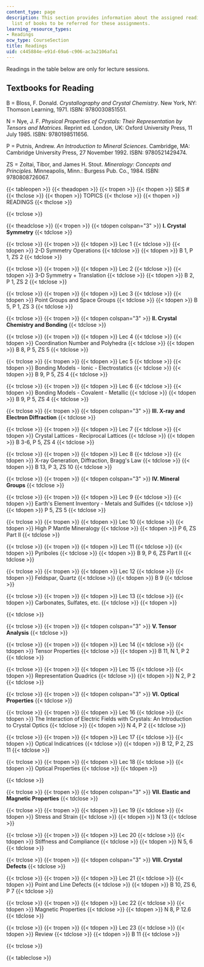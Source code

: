 ```yaml
---
content_type: page
description: This section provides information about the assigned readings and the
  list of books to be referred for these assignments.
learning_resource_types:
- Readings
ocw_type: CourseSection
title: Readings
uid: c445884e-e91d-69a6-c906-ac3a2106afa1
---
```


Readings in the table below are only for lecture sessions.

Textbooks for Reading
---------------------

B = Bloss, F. Donald. _Crystallography and Crystal Chemistry_. New York, NY: Thomson Learning, 1971. ISBN: 9780030851551.

N = Nye, J. F. _Physical Properties of Crystals: Their Representation by Tensors and Matrices_. Reprint ed. London, UK: Oxford University Press, 11 July 1985. ISBN: 9780198511656.

P = Putnis, Andrew. _An Introduction to Mineral Sciences_. Cambridge, MA: Cambridge University Press, 27 November 1992. ISBN: 9780521429474.

ZS = Zoltai, Tibor, and James H. Stout. _Mineralogy: Concepts and Principles_. Minneapolis, Minn.: Burgess Pub. Co., 1984. ISBN: 9780808726067.

{{< tableopen >}}
{{< theadopen >}}
{{< tropen >}}
{{< thopen >}}
SES #
{{< thclose >}}
{{< thopen >}}
TOPICS
{{< thclose >}}
{{< thopen >}}
READINGS
{{< thclose >}}

{{< trclose >}}

{{< theadclose >}}
{{< tropen >}}
{{< tdopen colspan="3" >}}
**I. Crystal Symmetry**
{{< tdclose >}}

{{< trclose >}}
{{< tropen >}}
{{< tdopen >}}
Lec 1
{{< tdclose >}}
{{< tdopen >}}
2-D Symmetry Operations
{{< tdclose >}}
{{< tdopen >}}
B 1, P 1, ZS 2
{{< tdclose >}}

{{< trclose >}}
{{< tropen >}}
{{< tdopen >}}
Lec 2
{{< tdclose >}}
{{< tdopen >}}
3-D Symmetry + Translation
{{< tdclose >}}
{{< tdopen >}}
B 2, P 1, ZS 2
{{< tdclose >}}

{{< trclose >}}
{{< tropen >}}
{{< tdopen >}}
Lec 3
{{< tdclose >}}
{{< tdopen >}}
Point Groups and Space Groups
{{< tdclose >}}
{{< tdopen >}}
B 5, P 1, ZS 3
{{< tdclose >}}

{{< trclose >}}
{{< tropen >}}
{{< tdopen colspan="3" >}}
**II. Crystal Chemistry and Bonding**
{{< tdclose >}}

{{< trclose >}}
{{< tropen >}}
{{< tdopen >}}
Lec 4
{{< tdclose >}}
{{< tdopen >}}
Coordination Number and Polyhedra
{{< tdclose >}}
{{< tdopen >}}
B 8, P 5, ZS 5
{{< tdclose >}}

{{< trclose >}}
{{< tropen >}}
{{< tdopen >}}
Lec 5
{{< tdclose >}}
{{< tdopen >}}
Bonding Models - Ionic - Electrostatics
{{< tdclose >}}
{{< tdopen >}}
B 9, P 5, ZS 4
{{< tdclose >}}

{{< trclose >}}
{{< tropen >}}
{{< tdopen >}}
Lec 6
{{< tdclose >}}
{{< tdopen >}}
Bonding Models - Covalent - Metallic
{{< tdclose >}}
{{< tdopen >}}
B 9, P 5, ZS 4
{{< tdclose >}}

{{< trclose >}}
{{< tropen >}}
{{< tdopen colspan="3" >}}
**III. X-ray and Electron Diffraction**
{{< tdclose >}}

{{< trclose >}}
{{< tropen >}}
{{< tdopen >}}
Lec 7
{{< tdclose >}}
{{< tdopen >}}
Crystal Lattices - Reciprocal Lattices
{{< tdclose >}}
{{< tdopen >}}
B 3-6, P 5, ZS 4
{{< tdclose >}}

{{< trclose >}}
{{< tropen >}}
{{< tdopen >}}
Lec 8
{{< tdclose >}}
{{< tdopen >}}
X-ray Generation, Diffraction, Bragg's Law
{{< tdclose >}}
{{< tdopen >}}
B 13, P 3, ZS 10
{{< tdclose >}}

{{< trclose >}}
{{< tropen >}}
{{< tdopen colspan="3" >}}
**IV. Mineral Groups**
{{< tdclose >}}

{{< trclose >}}
{{< tropen >}}
{{< tdopen >}}
Lec 9
{{< tdclose >}}
{{< tdopen >}}
Earth's Element Inventory - Metals and Sulfides
{{< tdclose >}}
{{< tdopen >}}
P 5, ZS 5
{{< tdclose >}}

{{< trclose >}}
{{< tropen >}}
{{< tdopen >}}
Lec 10
{{< tdclose >}}
{{< tdopen >}}
High P Mantle Mineralogy
{{< tdclose >}}
{{< tdopen >}}
P 6, ZS Part II
{{< tdclose >}}

{{< trclose >}}
{{< tropen >}}
{{< tdopen >}}
Lec 11
{{< tdclose >}}
{{< tdopen >}}
Pyriboles
{{< tdclose >}}
{{< tdopen >}}
B 9, P 6, ZS Part II
{{< tdclose >}}

{{< trclose >}}
{{< tropen >}}
{{< tdopen >}}
Lec 12
{{< tdclose >}}
{{< tdopen >}}
Feldspar, Quartz
{{< tdclose >}}
{{< tdopen >}}
B 9
{{< tdclose >}}

{{< trclose >}}
{{< tropen >}}
{{< tdopen >}}
Lec 13
{{< tdclose >}}
{{< tdopen >}}
Carbonates, Sulfates, etc.
{{< tdclose >}}
{{< tdopen >}}

{{< tdclose >}}

{{< trclose >}}
{{< tropen >}}
{{< tdopen colspan="3" >}}
**V. Tensor Analysis**
{{< tdclose >}}

{{< trclose >}}
{{< tropen >}}
{{< tdopen >}}
Lec 14
{{< tdclose >}}
{{< tdopen >}}
Tensor Properties
{{< tdclose >}}
{{< tdopen >}}
B 11, N 1, P 2
{{< tdclose >}}

{{< trclose >}}
{{< tropen >}}
{{< tdopen >}}
Lec 15
{{< tdclose >}}
{{< tdopen >}}
Representation Quadrics
{{< tdclose >}}
{{< tdopen >}}
N 2, P 2
{{< tdclose >}}

{{< trclose >}}
{{< tropen >}}
{{< tdopen colspan="3" >}}
**VI. Optical Properties**
{{< tdclose >}}

{{< trclose >}}
{{< tropen >}}
{{< tdopen >}}
Lec 16
{{< tdclose >}}
{{< tdopen >}}
The Interaction of Electric Fields with Crystals: An Introduction to Crystal Optics
{{< tdclose >}}
{{< tdopen >}}
N 4, P 2
{{< tdclose >}}

{{< trclose >}}
{{< tropen >}}
{{< tdopen >}}
Lec 17
{{< tdclose >}}
{{< tdopen >}}
Optical Indicatrices
{{< tdclose >}}
{{< tdopen >}}
B 12, P 2, ZS 11
{{< tdclose >}}

{{< trclose >}}
{{< tropen >}}
{{< tdopen >}}
Lec 18
{{< tdclose >}}
{{< tdopen >}}
Optical Properties
{{< tdclose >}}
{{< tdopen >}}

{{< tdclose >}}

{{< trclose >}}
{{< tropen >}}
{{< tdopen colspan="3" >}}
**VII. Elastic and Magnetic Properties**
{{< tdclose >}}

{{< trclose >}}
{{< tropen >}}
{{< tdopen >}}
Lec 19
{{< tdclose >}}
{{< tdopen >}}
Stress and Strain
{{< tdclose >}}
{{< tdopen >}}
N 13
{{< tdclose >}}

{{< trclose >}}
{{< tropen >}}
{{< tdopen >}}
Lec 20
{{< tdclose >}}
{{< tdopen >}}
Stiffness and Compliance
{{< tdclose >}}
{{< tdopen >}}
N 5, 6
{{< tdclose >}}

{{< trclose >}}
{{< tropen >}}
{{< tdopen colspan="3" >}}
**VIII. Crystal Defects**
{{< tdclose >}}

{{< trclose >}}
{{< tropen >}}
{{< tdopen >}}
Lec 21
{{< tdclose >}}
{{< tdopen >}}
Point and Line Defects
{{< tdclose >}}
{{< tdopen >}}
B 10, ZS 6, P 7
{{< tdclose >}}

{{< trclose >}}
{{< tropen >}}
{{< tdopen >}}
Lec 22
{{< tdclose >}}
{{< tdopen >}}
Magnetic Properties
{{< tdclose >}}
{{< tdopen >}}
N 8, P 12.6
{{< tdclose >}}

{{< trclose >}}
{{< tropen >}}
{{< tdopen >}}
Lec 23
{{< tdclose >}}
{{< tdopen >}}
Review
{{< tdclose >}}
{{< tdopen >}}
B 11
{{< tdclose >}}

{{< trclose >}}

{{< tableclose >}}
